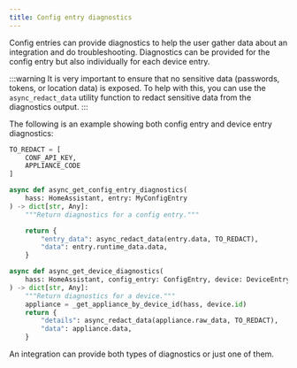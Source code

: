 ```yaml
---
title: Config entry diagnostics
---
```


Config entries can provide diagnostics to help the user gather data about an integration and do troubleshooting. Diagnostics can be provided for the config entry but also individually for each device entry.

:::warning
It is very important to ensure that no sensitive data (passwords, tokens, or location data) is exposed. To help with this, you can use the `async_redact_data` utility function to redact sensitive data from the diagnostics output.
:::

The following is an example showing both config entry and device entry diagnostics:

```python
TO_REDACT = [
    CONF_API_KEY,
    APPLIANCE_CODE
]

async def async_get_config_entry_diagnostics(
    hass: HomeAssistant, entry: MyConfigEntry
) -> dict[str, Any]:
    """Return diagnostics for a config entry."""

    return {
        "entry_data": async_redact_data(entry.data, TO_REDACT),
        "data": entry.runtime_data.data,
    }

async def async_get_device_diagnostics(
    hass: HomeAssistant, config_entry: ConfigEntry, device: DeviceEntry
) -> dict[str, Any]:
    """Return diagnostics for a device."""
    appliance = _get_appliance_by_device_id(hass, device.id)
    return {
        "details": async_redact_data(appliance.raw_data, TO_REDACT),
        "data": appliance.data,
    }
```

An integration can provide both types of diagnostics or just one of them.
